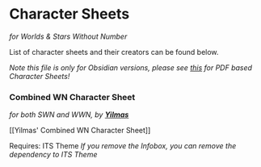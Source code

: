 # Character Sheets 
_for Worlds & Stars Without Number_

List of character sheets and their creators can be found below.

_Note this file is only for Obsidian versions, please see [this](PDF-Links-SWN-WWN.md) for PDF based Character Sheets!_

### Combined WN Character Sheet
_for both SWN and WWN, by [**Yilmas**](https://github.com/Yilmas)_

[[Yilmas' Combined WN Character Sheet]]

Requires: ITS Theme
_If you remove the Infobox, you can remove the dependency to ITS Theme_